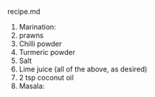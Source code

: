 recipe.md

  1. Marination:
  2.  prawns
  3.  Chilli powder
  4.  Turmeric powder
  5.  Salt
  6.  Lime juice (all of the above, as desired)
  7.  2 tsp coconut oil
  8.  Masala: